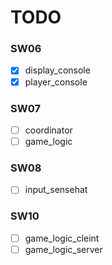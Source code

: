 # TODO

### SW06

* [X] display_console
* [X] player_console

### SW07

* [ ] coordinator
* [ ] game_logic

### SW08

* [ ] input_sensehat

### SW10

* [ ] game_logic_cleint
* [ ] game_logic_server
